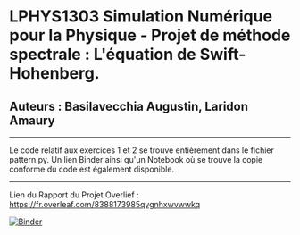 # LPHYS1303 Simulation Numérique pour la Physique - Projet de méthode spectrale : L'équation de Swift-Hohenberg. 
## Auteurs : Basilavecchia Augustin, Laridon Amaury
---

Le code relatif aux exercices 1 et 2 se trouve entièrement dans le fichier pattern.py.
Un lien Binder ainsi qu'un Notebook où se trouve la copie conforme du code est également disponible.

---
Lien du Rapport du Projet Overlief : https://fr.overleaf.com/8388173985qygnhxwvwwkq

[![Binder](https://mybinder.org/badge_logo.svg)](https://mybinder.org/v2/gh/AmauryLaridon/LPHYS1303-Projet1/HEAD)
